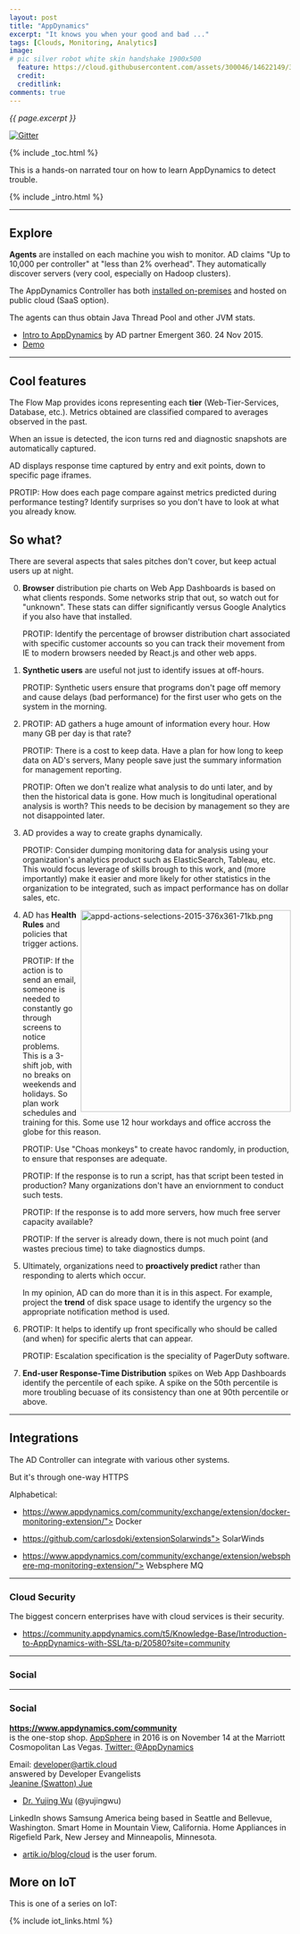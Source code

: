 ```yaml
---
layout: post
title: "AppDynamics"
excerpt: "It knows you when your good and bad ..."
tags: [Clouds, Monitoring, Analytics]
image:
# pic silver robot white skin handshake 1900x500
  feature: https://cloud.githubusercontent.com/assets/300046/14622149/306629f0-0585-11e6-961a-dc8f60dadbf6.jpg
  credit: 
  creditlink: 
comments: true
---
```

<i>{{ page.excerpt }}</i>

[![Gitter](https://badges.gitter.im/wilsonmar/wilsonmar.github.io.svg)](https://gitter.im/wilsonmar/wilsonmar.github.io?utm_source=badge&utm_medium=badge&utm_campaign=pr-badge)

{% include _toc.html %}

This is a hands-on narrated tour on how to learn AppDynamics to detect trouble.

{% include _intro.html %}

<hr />

## Explore #

<strong>Agents</strong> are installed on each machine you wish to monitor.
AD claims "Up to 10,000 per controller"
at "less than 2% overhead".
They automatically discover servers (very cool, especially on Hadoop clusters).

The AppDynamics Controller has both 
<a target="_blank" href="https://docs.appdynamics.com/display/PRO42/Quick+Install">
installed on-premises</a>
and hosted on public cloud (SaaS option).

The agents can thus obtain Java Thread Pool and other JVM stats.

* <a target="_blank" href="https://www.youtube.com/watch?v=qO1M2-J4jYs">
   Intro to AppDynamics</a> by AD partner Emergent 360.
   24 Nov 2015.

* <a target="_blank" href="https://www.youtube.com/watch?v=yygbxv4lS7Y">
   Demo</a>


<hr />

## Cool features #

The Flow Map provides icons representing each 
<strong>tier</strong> (Web-Tier-Services, Database, etc.).
Metrics obtained are classified compared to averages observed in the past.

When an issue is detected, the icon turns red and
diagnostic snapshots are automatically captured.

AD displays response time captured by entry and exit points,
down to specific page iframes.

   PROTIP: How does each page compare against metrics predicted during performance testing?
   Identify surprises so you don't have to look at what you already know.


## So what? #

There are several aspects that sales pitches don't cover,
but keep actual users up at night.

0. <strong>Browser</strong> distribution pie charts on Web App Dashboards 
   is based on what clients responds. Some networks strip that out, so watch out for
   "unknown".  These stats can differ significantly versus Google Analytics if
   you also have that installed.

   PROTIP: Identify the percentage of browser distribution chart 
   associated with specific customer accounts so you can track their movement 
   from IE to modern browsers needed by React.js and other web apps.

0. <strong>Synthetic users</strong>
   are useful not just to identify issues at off-hours.

   PROTIP: Synthetic users ensure that programs don't page off memory and 
   cause delays (bad performance) for 
   the first user who gets on the system in the morning.

0. PROTIP: AD gathers a huge amount of information every hour.
   How many GB per day is that rate?
   
   PROTIP: There is a cost to keep data.
   Have a plan for how long to keep data on AD's servers,
   Many people save just the summary information for management reporting.
   
   PROTIP: Often we don't realize what analysis to do unti later, and by then
   the historical data is gone.
   How much is longitudinal operational analysis is worth?
   This needs to be decision by management so they are not disappointed later.

0. AD provides a way to create graphs dynamically.

   PROTIP: Consider dumping monitoring data for analysis using your organization's
   analytics product such as ElasticSearch, Tableau, etc.
   This would focus leverage of skills brough to this work,
   and (more importantly) make it easier and more likely for
   other statistics in the organization to be integrated,
   such as impact performance has on dollar sales, etc.

   <img align="right" alt="appd-actions-selections-2015-376x361-71kb.png" width="376" height="361" src="https://cloud.githubusercontent.com/assets/300046/18060867/89a6cd88-6ddd-11e6-8d4d-01362a711b95.png">
0. AD has <strong>Health Rules</strong> and policies that trigger actions.

   PROTIP: If the action is to send an email,
   someone is needed to constantly go through screens to notice problems.  
   This is a 3-shift job, with no breaks on weekends and holidays.
   So plan work schedules and training for this.
   Some use 12 hour workdays and office accross the globe for this reason.

   PROTIP: Use "Choas monkeys" to create havoc randomly, in production,
   to ensure that responses are adequate.

   PROTIP: If the response is to run a script, 
   has that script been tested in production?
   Many organizations don't have an enviornment to conduct such tests.

   PROTIP: If the response is to add more servers,
   how much free server capacity available?

   PROTIP: If the server is already down, there is not much point
   (and wastes precious time) to take diagnostics dumps.

0. Ultimately, organizations need to <strong>proactively predict</strong>
   rather than responding to alerts which occur.

   In my opinion, AD can do more than it is in this aspect.
   For example, project the <strong>trend</strong>
   of disk space usage to identify the urgency so 
   the appropriate notification method is used.

0. PROTIP: It helps to identify up front specifically who should be called 
   (and when) for specific alerts that can appear.
   
   PROTIP: Escalation specification is the speciality of PagerDuty software.

0. <strong>End-user Response-Time Distribution</strong> spikes on Web App Dashboards 
   identify the percentile of each spike.
   A spike on the 50th percentile is more troubling becuase of its consistency
   than one at 90th percentile or above.



<hr />

## Integrations #

The AD Controller can integrate with various other systems.

But it's through one-way HTTPS

Alphabetical:

* https://www.appdynamics.com/community/exchange/extension/docker-monitoring-extension/">
   Docker</a>

* https://github.com/carlosdoki/extensionSolarwinds">
   SolarWinds</a>

* https://www.appdynamics.com/community/exchange/extension/websphere-mq-monitoring-extension/">
   Websphere MQ</a>


<hr />

### Cloud Security #

The biggest concern enterprises have with cloud services is their security.

* https://community.appdynamics.com/t5/Knowledge-Base/Introduction-to-AppDynamics-with-SSL/ta-p/20580?site=community


<hr />

### Social #

<hr />

### Social #

<a target="_blank" href="https://www.appdynamics.com/community/">
<strong>https://www.appdynamics.com/community</strong></a><br />
is the one-stop shop.

<a target="_blank" href="https://www.appdynamics.com/community/events/appsphere-2016">
AppSphere</a> in 2016 is on November 14 at the Marriott Cosmopolitan Las Vegas.

<a target="_blank" href="https://twitter.com/@AppDynamics/">
Twitter: @AppDynamics</a>

Email: <a target="_blank" href="mailto:developer@artik.cloud">developer@artik.cloud</a><br />
answered by Developer Evangelists<br />
<a target="_blank" href="https://www.linkedin.com/in/jswatton/">
   Jeanine (Swatton) Jue</a><!-- j.jue@samsung.com -->

* <a target="_blank" href="https://www.linkedin.com/in/yujingwu">
   Dr. Yujing Wu</a> (@yujingwu)

LinkedIn shows Samsung America being based in Seattle and Bellevue, Washington.
Smart Home in Mountain View, California.
Home Appliances in Rigefield Park, New Jersey and Minneapolis, Minnesota.

*  <a target="_blank" href="https://www.artik.io/blog/cloud/">
   artik.io/blog/cloud</a>
   is the user forum.





## More on IoT #

This is one of a series on IoT:

{% include iot_links.html %}
